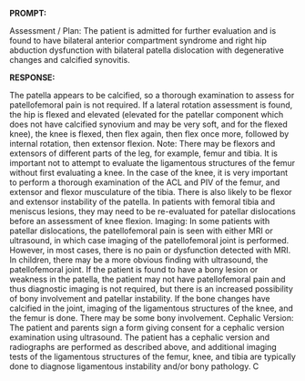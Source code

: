 **PROMPT:**

Assessment / Plan: The patient is admitted for further evaluation and is found to have bilateral anterior compartment syndrome and right hip abduction dysfunction with bilateral patella dislocation with degenerative changes and calcified synovitis.

**RESPONSE:**

  The patella appears to be calcified, so a thorough examination to assess for patellofemoral pain is not required.  If a lateral rotation assessment is found, the hip is flexed and elevated (elevated for the patellar component which does not have calcified synovium and may be very soft, and for the flexed knee), the knee is flexed, then flex again, then flex once more, followed by internal rotation, then extensor flexion.  Note: There may be flexors and extensors of different parts of the leg, for example, femur and tibia. It is important not to attempt to evaluate the ligamentous structures of the femur without first evaluating a knee. In the case of the knee, it is very important to perform a thorough examination of the ACL and PIV of the femur, and extensor and flexor musculature of the tibia. There is also likely to be flexor and extensor instability of the patella. In patients with femoral tibia and meniscus lesions, they may need to be re-evaluated for patellar dislocations before an assessment of knee flexion.  Imaging: In some patients with patellar dislocations, the patellofemoral pain is seen with either MRI or ultrasound, in which case imaging of the patellofemoral joint is performed. However, in most cases, there is no pain or dysfunction detected with MRI. In children, there may be a more obvious finding with ultrasound, the patellofemoral joint.  If the patient is found to have a bony lesion or weakness in the patella, the patient may not have patellofemoral pain and thus diagnostic imaging is not required, but there is an increased possibility of bony involvement and patellar instability. If the bone changes have calcified in the joint, imaging of the ligamentous structures of the knee, and the femur is done. There may be some bony involvement.  Cephalic Version: The patient and parents sign a form giving consent for a cephalic version examination using ultrasound. The patient has a cephalic version and radiographs are performed as described above, and additional imaging tests of the ligamentous structures of the femur, knee, and tibia are typically done to diagnose ligamentous instability and/or bony pathology.  C